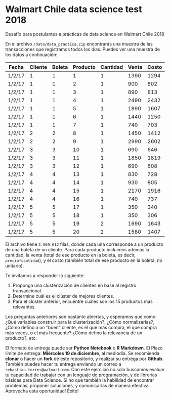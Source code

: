 # Walmart Chile data science test 2018
Desafío para postulantes a prácticas de data science en Walmart Chile 2018


En el archivo `/data/data_practica.zip` encontrarás una muestra de las transacciones que registramos todos los días. Puedes ver una muestra de los datos a continuación:

|Fecha|Cliente|Boleta|Producto|Cantidad|Venta|Costo|
|--- |--- |--- |--- |--- |--- |--- |
|1/2/17|1|1|1|1|1390|1294|
|1/2/17|1|1|2|1|900|802|
|1/2/17|1|1|3|1|890|813|
|1/2/17|1|1|4|1|2490|2432|
|1/2/17|1|1|5|1|1890|1607|
|1/2/17|1|1|6|1|1440|1250|
|1/2/17|1|1|7|1|740|703|
|1/2/17|2|2|8|1|1450|1412|
|1/2/17|2|2|9|1|2990|2602|
|1/2/17|3|3|10|1|690|646|
|1/2/17|3|3|11|1|1850|1819|
|1/2/17|3|3|12|1|690|608|
|1/2/17|4|4|13|1|830|728|
|1/2/17|4|4|14|1|930|805|
|1/2/17|4|4|15|1|2170|1916|
|1/2/17|4|4|16|1|740|737|
|1/2/17|5|5|17|1|350|340|
|1/2/17|5|5|18|1|350|306|
|1/2/17|5|5|19|2|1690|1643|
|1/2/17|5|5|20|2|1580|1407|

El archivo tiene `2.569.612` filas, donde cada una corresponde a un producto de una boleta de un cliente. Para cada producto incluimos además la cantidad, la venta (total de ese producto en la boleta, es decir, `precio*cantidad`), y el costo (también total de ese producto en la boleta, no unitario).

Te invitamos a responder lo siguiente:

1. Proponga una clusterización de clientes en base al registro transaccional. 
2. Determine cuál es el clúster de mejores clientes. 
3. Para el clúster anterior, encuentre cuáles son los 15 productos más relevantes. 

Los preguntas anteriores son bastante abiertas, y esperamos que  como: ¿Qué variables construir para la clusterización?, ¿Cómo normalizarlas?, ¿Cómo defino a un "buen" cliente, es el que más compra, el que compra más veces, o el más frecuente? ¿Cómo defino la relevancia de un producto?, etc.

El formato de entrega puede ser **Python Notebook** o **R Markdown**. El Plazo límite de entrega: **Miércoles 19 de diciembre**, al mediodía. Se recomienda **clonar** o hacer un **fork** de este repositorio, y realizar su entrega por **Github**. También puedes hacer tu entrega enviando un correo a `sebastian.torres@walmart.com`.
Con este ejercicio no solo buscamos evaluar tu capacidad de trabajar con un lenguaje de programación, y de librerías básicas para Data Science. Si no que también la habilidad de encontrar problemas, proponer soluciones, y comunicarlas de manera efectiva. Aprovecha esta oportunidad! Éxito!
